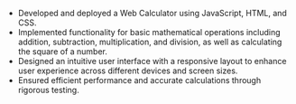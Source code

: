 - Developed and deployed a Web Calculator using JavaScript, HTML, and CSS.
- Implemented functionality for basic mathematical operations including addition, subtraction, multiplication, and division, as well as calculating the square of a number.
- Designed an intuitive user interface with a responsive layout to enhance user experience across different devices and screen sizes.
- Ensured efficient performance and accurate calculations through rigorous testing.
